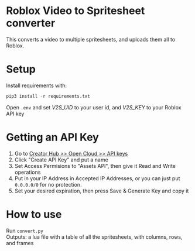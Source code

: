 # Roblox Video to Spritesheet converter
This converts a video to multiple spritesheets, and uploads them all to Roblox.

# Setup
Install requirements with:
```py
pip3 install -r requirements.txt
```

Open `.env` and set <i>V2S_UID</i> to your user id, and <i>V2S_KEY</i> to your Roblox API key

# Getting an API Key
1. Go to [Creator Hub >> Open Cloud >> API keys](https://create.roblox.com/dashboard/credentials?activeTab=ApiKeysTab)
2. Click "Create API Key" and put a name
3. Set Access Permisions to "Assets API", then give it Read and Write operations
4. Put in your IP Address in Accepted IP Addresses, or you can just put `0.0.0.0/0` for no protection.
5. Set your desired expiration, then press Save & Generate Key and copy it

# How to use
Run `convert.py`<br/>
Outputs: a lua file with a table of all the spritesheets, with columns, rows, and frames
